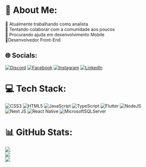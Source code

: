 # 💫 About Me:
🔭 Atualmente trabalhando como analista<br>👯 Tentando colaborar com a comunidade aos poucos<br>🤝 Procurando ajuda em desenvolvimento Mobile<br>🌱Desenvolvedor Front-End


## 🌐 Socials:
[![Discord](https://img.shields.io/badge/Discord-%237289DA.svg?logo=discord&logoColor=white)](htttps://discord.gg/Triano#7313) [![Facebook](https://img.shields.io/badge/Facebook-%231877F2.svg?logo=Facebook&logoColor=white)](https://facebook.com/Joaovitor.evangelistadeaquino) [![Instagram](https://img.shields.io/badge/Instagram-%23E4405F.svg?logo=Instagram&logoColor=white)](https://instagram.com/joao.vitor47) [![LinkedIn](https://img.shields.io/badge/LinkedIn-%230077B5.svg?logo=linkedin&logoColor=white)](https://linkedin.com/in/joaovitoraquinoevangelista) 

# 💻 Tech Stack:
![CSS3](https://img.shields.io/badge/css3-%231572B6.svg?style=flat-square&logo=css3&logoColor=white) ![HTML5](https://img.shields.io/badge/html5-%23E34F26.svg?style=flat-square&logo=html5&logoColor=white) ![JavaScript](https://img.shields.io/badge/javascript-%23323330.svg?style=flat-square&logo=javascript&logoColor=%23F7DF1E) ![TypeScript](https://img.shields.io/badge/typescript-%23007ACC.svg?style=flat-square&logo=typescript&logoColor=white) ![Flutter](https://img.shields.io/badge/Flutter-%2302569B.svg?style=flat-square&logo=Flutter&logoColor=white) ![NodeJS](https://img.shields.io/badge/node.js-6DA55F?style=flat-square&logo=node.js&logoColor=white) ![Next JS](https://img.shields.io/badge/Next-black?style=flat-square&logo=next.js&logoColor=white) ![React Native](https://img.shields.io/badge/react_native-%2320232a.svg?style=flat-square&logo=react&logoColor=%2361DAFB) ![MicrosoftSQLServer](https://img.shields.io/badge/Microsoft%20SQL%20Sever-CC2927?style=flat-square&logo=microsoft%20sql%20server&logoColor=white)
# 📊 GitHub Stats:
![](https://github-readme-stats.vercel.app/api?username=TrianoJV&theme=dark&hide_border=true&include_all_commits=false&count_private=false)<br/>
![](https://github-readme-streak-stats.herokuapp.com/?user=TrianoJV&theme=dark&hide_border=true)<br/>
![](https://github-readme-stats.vercel.app/api/top-langs/?username=TrianoJV&theme=dark&hide_border=true&include_all_commits=false&count_private=false&layout=compact)

<!-- Proudly created with GPRM ( https://gprm.itsvg.in ) -->

